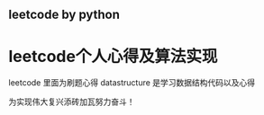 ## leetcode by python
# leetcode个人心得及算法实现

leetcode 里面为刷题心得 
datastructure 是学习数据结构代码以及心得 


为实现伟大复兴添砖加瓦努力奋斗！


